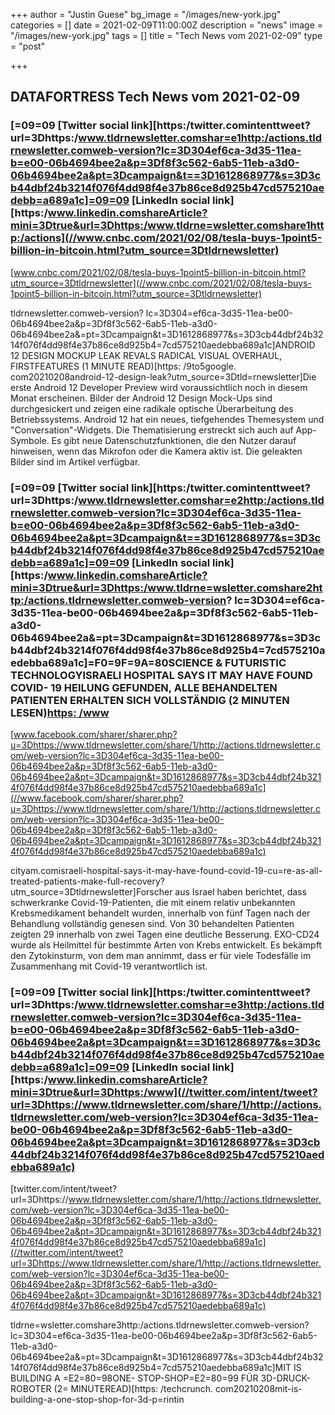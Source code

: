 +++
author = "Justin Guese"
bg_image = "/images/new-york.jpg"
categories = []
date = 2021-02-09T11:00:00Z
description = "news"
image = "/images/new-york.jpg"
tags = []
title = "Tech News vom 2021-02-09"
type = "post"

+++

        
## DATAFORTRESS Tech News vom 2021-02-09





### [=09=09 [Twitter social link][https:/twitter.comintenttweet?url=3Dhttps:/www.tldrnewsletter.comshar=e1http:/actions.tldrnewsletter.comweb-version?lc=3D304ef6ca-3d35-11ea-b=e00-06b4694bee2a&p=3Df8f3c562-6ab5-11eb-a3d0-06b4694bee2a&pt=3Dcampaign&t==3D1612868977&s=3D3cb44dbf24b3214f076f4dd98f4e37b86ce8d925b47cd575210aedebb=a689a1c]=09=09 [LinkedIn social link][https:/www.linkedin.comshareArticle?mini=3Dtrue&url=3Dhttps:/www.tldrne=wsletter.comshare1http:/actions](//www.cnbc.com/2021/02/08/tesla-buys-1point5-billion-in-bitcoin.html?utm_source=3Dtldrnewsletter)


[www.cnbc.com/2021/02/08/tesla-buys-1point5-billion-in-bitcoin.html?utm_source=3Dtldrnewsletter](//www.cnbc.com/2021/02/08/tesla-buys-1point5-billion-in-bitcoin.html?utm_source=3Dtldrnewsletter)


tldrnewsletter.comweb-version? lc=3D304=ef6ca-3d35-11ea-be00-06b4694bee2a&p=3Df8f3c562-6ab5-11eb-a3d0- 06b4694bee2a&=pt=3Dcampaign&t=3D1612868977&s=3D3cb44dbf24b3214f076f4dd98f4e37b86ce8d925b4=7cd575210aedebba689a1c]ANDROID 12 DESIGN MOCKUP LEAK REVALS RADICAL VISUAL OVERHAUL, FIRSTFEATURES (1 MINUTE READ)[https: /9to5google. com20210208android-12-design-leak?utm_source=3Dtld=rnewsletter]Die erste Android 12 Developer Preview wird voraussichtlich noch in diesem Monat erscheinen. Bilder der Android 12 Design Mock-Ups sind durchgesickert und zeigen eine radikale optische Überarbeitung des Betriebssystems. Android 12 hat ein neues, tiefgehendes Themesystem und "Conversation"-Widgets. Die Thematisierung erstreckt sich auch auf App-Symbole. Es gibt neue Datenschutzfunktionen, die den Nutzer darauf hinweisen, wenn das Mikrofon oder die Kamera aktiv ist. Die geleakten Bilder sind im Artikel verfügbar.


### [=09=09 [Twitter social link][https:/twitter.comintenttweet?url=3Dhttps:/www.tldrnewsletter.comshar=e2http:/actions.tldrnewsletter.comweb-version?lc=3D304ef6ca-3d35-11ea-b=e00-06b4694bee2a&p=3Df8f3c562-6ab5-11eb-a3d0-06b4694bee2a&pt=3Dcampaign&t==3D1612868977&s=3D3cb44dbf24b3214f076f4dd98f4e37b86ce8d925b47cd575210aedebb=a689a1c]=09=09 [LinkedIn social link][https:/www.linkedin.comshareArticle?mini=3Dtrue&url=3Dhttps:/www.tldrne=wsletter.comshare2http:/actions.tldrnewsletter.comweb-version? lc=3D304=ef6ca-3d35-11ea-be00-06b4694bee2a&p=3Df8f3c562-6ab5-11eb-a3d0- 06b4694bee2a&=pt=3Dcampaign&t=3D1612868977&s=3D3cb44dbf24b3214f076f4dd98f4e37b86ce8d925b4=7cd575210aedebba689a1c]=F0=9F=9A=80SCIENCE & FUTURISTIC TECHNOLOGYISRAELI HOSPITAL SAYS IT MAY HAVE FOUND COVID- 19 HEILUNG GEFUNDEN, ALLE BEHANDELTEN PATIENTEN ERHALTEN SICH VOLLSTÄNDIG (2 MINUTEN LESEN)[https: /www](//www.facebook.com/sharer/sharer.php?u=3Dhttps://www.tldrnewsletter.com/share/1/http://actions.tldrnewsletter.com/web-version?lc=3D304ef6ca-3d35-11ea-be00-06b4694bee2a&p=3Df8f3c562-6ab5-11eb-a3d0-06b4694bee2a&pt=3Dcampaign&t=3D1612868977&s=3D3cb44dbf24b3214f076f4dd98f4e37b86ce8d925b47cd575210aedebba689a1c)


[www.facebook.com/sharer/sharer.php?u=3Dhttps://www.tldrnewsletter.com/share/1/http://actions.tldrnewsletter.com/web-version?lc=3D304ef6ca-3d35-11ea-be00-06b4694bee2a&p=3Df8f3c562-6ab5-11eb-a3d0-06b4694bee2a&pt=3Dcampaign&t=3D1612868977&s=3D3cb44dbf24b3214f076f4dd98f4e37b86ce8d925b47cd575210aedebba689a1c](//www.facebook.com/sharer/sharer.php?u=3Dhttps://www.tldrnewsletter.com/share/1/http://actions.tldrnewsletter.com/web-version?lc=3D304ef6ca-3d35-11ea-be00-06b4694bee2a&p=3Df8f3c562-6ab5-11eb-a3d0-06b4694bee2a&pt=3Dcampaign&t=3D1612868977&s=3D3cb44dbf24b3214f076f4dd98f4e37b86ce8d925b47cd575210aedebba689a1c)


cityam.comisraeli-hospital-says-it-may-have-found-covid-19-cu=re-as-all-treated-patients-make-full-recovery?utm_source=3Dtldrnewsletter]Forscher aus Israel haben berichtet, dass schwerkranke Covid-19-Patienten, die mit einem relativ unbekannten Krebsmedikament behandelt wurden, innerhalb von fünf Tagen nach der Behandlung vollständig genesen sind. Von 30 behandelten Patienten zeigten 29 innerhalb von zwei Tagen eine deutliche Besserung. EXO-CD24 wurde als Heilmittel für bestimmte Arten von Krebs entwickelt. Es bekämpft den Zytokinsturm, von dem man annimmt, dass er für viele Todesfälle im Zusammenhang mit Covid-19 verantwortlich ist.


### [=09=09 [Twitter social link][https:/twitter.comintenttweet?url=3Dhttps:/www.tldrnewsletter.comshar=e3http:/actions.tldrnewsletter.comweb-version?lc=3D304ef6ca-3d35-11ea-b=e00-06b4694bee2a&p=3Df8f3c562-6ab5-11eb-a3d0-06b4694bee2a&pt=3Dcampaign&t==3D1612868977&s=3D3cb44dbf24b3214f076f4dd98f4e37b86ce8d925b47cd575210aedebb=a689a1c]=09=09 [LinkedIn social link][https:/www.linkedin.comshareArticle?mini=3Dtrue&url=3Dhttps:/www](//twitter.com/intent/tweet?url=3Dhttps://www.tldrnewsletter.com/share/1/http://actions.tldrnewsletter.com/web-version?lc=3D304ef6ca-3d35-11ea-be00-06b4694bee2a&p=3Df8f3c562-6ab5-11eb-a3d0-06b4694bee2a&pt=3Dcampaign&t=3D1612868977&s=3D3cb44dbf24b3214f076f4dd98f4e37b86ce8d925b47cd575210aedebba689a1c)


[twitter.com/intent/tweet?url=3Dhttps://www.tldrnewsletter.com/share/1/http://actions.tldrnewsletter.com/web-version?lc=3D304ef6ca-3d35-11ea-be00-06b4694bee2a&p=3Df8f3c562-6ab5-11eb-a3d0-06b4694bee2a&pt=3Dcampaign&t=3D1612868977&s=3D3cb44dbf24b3214f076f4dd98f4e37b86ce8d925b47cd575210aedebba689a1c](//twitter.com/intent/tweet?url=3Dhttps://www.tldrnewsletter.com/share/1/http://actions.tldrnewsletter.com/web-version?lc=3D304ef6ca-3d35-11ea-be00-06b4694bee2a&p=3Df8f3c562-6ab5-11eb-a3d0-06b4694bee2a&pt=3Dcampaign&t=3D1612868977&s=3D3cb44dbf24b3214f076f4dd98f4e37b86ce8d925b47cd575210aedebba689a1c)


tldrne=wsletter.comshare3http:/actions.tldrnewsletter.comweb-version? lc=3D304=ef6ca-3d35-11ea-be00-06b4694bee2a&p=3Df8f3c562-6ab5-11eb-a3d0- 06b4694bee2a&=pt=3Dcampaign&t=3D1612868977&s=3D3cb44dbf24b3214f076f4dd98f4e37b86ce8d925b4=7cd575210aedebba689a1c]MIT IS BUILDING A =E2=80=98ONE- STOP-SHOP=E2=80=99 FÜR 3D-DRUCK-ROBOTER (2= MINUTEREAD)[https: /techcrunch. com20210208mit-is-building-a-one-stop-shop-for-3d-p=rintin